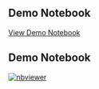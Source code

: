 ## Demo Notebook
[View Demo Notebook](./headCT_de_identifciation_demo.ipynb)

## Demo Notebook
[![nbviewer](https://img.shields.io/badge/view%20on-nbviewer-orange)](https://hub.2i2c.mybinder.org/user/uk7777-headct-deface-vz67ezgc/notebooks/head-CT_de_identifciation_demo.ipynb)

